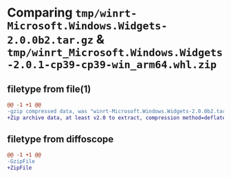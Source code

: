 # Comparing `tmp/winrt-Microsoft.Windows.Widgets-2.0.0b2.tar.gz` & `tmp/winrt_Microsoft.Windows.Widgets-2.0.1-cp39-cp39-win_arm64.whl.zip`

## filetype from file(1)

```diff
@@ -1 +1 @@
-gzip compressed data, was "winrt-Microsoft.Windows.Widgets-2.0.0b2.tar", last modified: Sat Dec  2 18:29:29 2023, max compression
+Zip archive data, at least v2.0 to extract, compression method=deflate
```

## filetype from diffoscope

```diff
@@ -1 +1 @@
-GzipFile
+ZipFile
```

